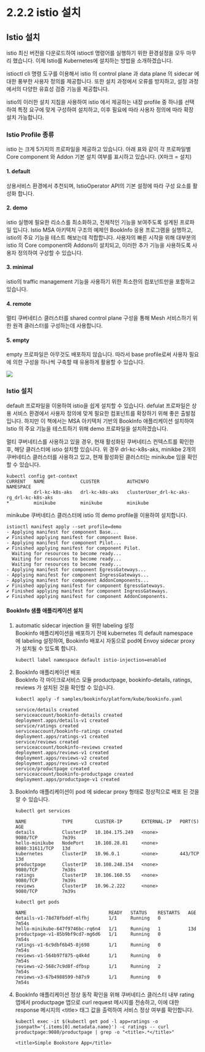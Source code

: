 # 2.2.2 istio 설치

## Istio 설치

istio 최신 버전을 다운로드하여 istioctl 명령어를 실행하기 위한 환경설정을 모두 마무리 했습니다. 이제 Istio를 Kubernetes에 설치하는 방법을 소개하겠습니다.

istioctl cli 명령 도구를 이용해서 istio 의 control plane 과 data plane 의 sidecar 에 대한 풍부한 사용자 정의를 제공합니다. 또한 설치 과정에서 오류를 방지하고, 설정 과정에서의 다양한 유효성 검증 기능을 제공합니다.

istio의 이러한 설치 지침을 사용하여 istio 에서 제공하는 내장 profile 중 하나를 선택하여 특정 요구에 맞게 구성하여 설치하고, 이후 필요에 따라 사용자 정의에 따라 확장 설치 가능합니다.

### Istio Profile 종류

istio 는 크게 5가지의 프로파일을 제공하고 있습니다. 아래 표와 같이 각 프로파일별 Core component 와 Addon 기본 설치 여부를 표시하고 있습니다. \(X마크 = 설치\)

#### 1. default

상용서비스 환경에서 추천되며, IstioOperator API의 기본 설정에 따라 구성 요소를 활성화 합니다.

#### 2. demo

istio 실행에 필요한 리소스를 최소화하고, 전체적인 기능을 보여주도록 설계된 프로파일 입니다. Istio MSA 아키텍처 구조의 예제인 BookInfo 응용 프로그램을 실행하고, istio의 주요 기능을 테스트 해보는데 적합합니다. 사용자의 빠른 시작을 위해 대부분의 istio 의 Core component와 Addons이 설치되고, 이러한 추가 기능을 사용하도록 사용자 정의하여 구성할 수 있습니다.

#### 3. minimal

istio의 traffic management 기능을 사용하기 위한 최소한의 컴포넌트만을 포함하고 있습니다.

#### 4. remote

멀티 쿠버네티스 클러스터를 shared control plane 구성을 통해 Mesh 서비스하기 위한 원격 클러스터를 구성하는데 사용합니다.

#### 5. empty

empty 프로파일은 아무것도 배포하지 않습니다. 따라서 base profile로써 사용자 필요에 의한 구성을 하나씩 구축할 때 유용하게 활용할 수 있습니다.

![](https://github.com/istiokrsg/istio_book_kr/tree/4513dd0b5f9ec9c5870a2d0ea8387d1aa2caaf38/.gitbook/assets/image-7.png)

### Istio 설치

default 프로파일을 이용하여 istio을 쉽게 설치할 수 있습니다. defulat 프로파일은 상용 서비스 환경에서 사용자 정의에 맞게 필요한 컴포넌트를 확장하기 위해 좋은 출발점 입니다. 하지만 이 책에서는 MSA 아키텍처 기반의 BookInfo 애플리케이션 설치하여 Istio 의 주요 기능을 테스트하기 위해 demo 프로파일을 설치하겠습니다.

멀티 쿠버네티스를 사용하고 있을 경우, 현재 활성화된 쿠버네티스 컨텍스트를 확인한 후, 해당 클러스터에 istio 설치할 있습니다. 위 경우 drl-kc-k8s-aks, minikbe 2개의 쿠버네티스 클러스터를 사용하고 있고, 현재 활성화된 클러스터는 minikube 임을 확인할 수 있습니다.

```text
kubectl config get-context
CURRENT   NAME             CLUSTER          AUTHINFO                                   NAMESPACE
          drl-kc-k8s-aks   drl-kc-k8s-aks   clusterUser_drl-kc-aks-rg_drl-kc-k8s-aks
*         minikube         minikube         minikube
```

minikube 쿠버네티스 클러스터에 istio 의 demo profile을 이용하여 설치합니다.

```text
istioctl manifest apply --set profile=demo
- Applying manifest for component Base...
✔ Finished applying manifest for component Base.
- Applying manifest for component Pilot...
✔ Finished applying manifest for component Pilot.
  Waiting for resources to become ready...
  Waiting for resources to become ready...
  Waiting for resources to become ready...
- Applying manifest for component EgressGateways...
- Applying manifest for component IngressGateways...
- Applying manifest for component AddonComponents...
✔ Finished applying manifest for component EgressGateways.
✔ Finished applying manifest for component IngressGateways.
✔ Finished applying manifest for component AddonComponents.
```

#### BookInfo 샘플 애플리케이션 설치

1. automatic sidecar injection 을 위한 labeling 설정  
   Bookinfo 애플리케이션을 배포하기 전에 kubernetes 의 default namespace 에 labeling 설정하여, Bookinfo 배포시 자동으로 pod에 Envoy sidecar proxy가 설치될 수 있도록 합니다.

   ```text
   kubectl label namespace default istio-injection=enabled
   ```

2. BookInfo 애플리케이션 배포  
   BookInfo 각 마이크로서비스 모듈 productpage, bookinfo-details, ratings, reviews 가 설치된 것을 확인할 수 있습니다.

   ```text
   kubectl apply -f samples/bookinfo/platform/kube/bookinfo.yaml

   service/details created
   serviceaccount/bookinfo-details created
   deployment.apps/details-v1 created
   service/ratings created
   serviceaccount/bookinfo-ratings created
   deployment.apps/ratings-v1 created
   service/reviews created
   serviceaccount/bookinfo-reviews created
   deployment.apps/reviews-v1 created
   deployment.apps/reviews-v2 created
   deployment.apps/reviews-v3 created
   service/productpage created
   serviceaccount/bookinfo-productpage created
   deployment.apps/productpage-v1 created
   ```

3. BookInfo 애플리케이션이 pod 에 sidecar proxy 형태로 정상적으로 배포 된 것을 알 수 있습니다.

   ```text
   kubectl get services

   NAME             TYPE        CLUSTER-IP       EXTERNAL-IP   PORT(S)          AGE
   details          ClusterIP   10.104.175.249   <none>        9080/TCP         7m39s
   hello-minikube   NodePort    10.108.28.81     <none>        8080:31611/TCP   13d
   kubernetes       ClusterIP   10.96.0.1        <none>        443/TCP          13d
   productpage      ClusterIP   10.108.248.154   <none>        9080/TCP         7m38s
   ratings          ClusterIP   10.106.160.55    <none>        9080/TCP         7m39s
   reviews          ClusterIP   10.96.2.222      <none>        9080/TCP         7m39s
   ```

   ```text
   kubectl get pods

   NAME                              READY   STATUS    RESTARTS   AGE
   details-v1-78d78fbddf-mlfhj       1/1     Running   0          7m54s
   hello-minikube-647f9746bc-rq6n4   1/1     Running   1          13d
   productpage-v1-85b9bf9cd7-mg6d6   1/1     Running   0          7m54s
   ratings-v1-6c9dbf6b45-8j698       1/1     Running   0          7m54s
   reviews-v1-564b97f875-q4k4d       1/1     Running   0          7m54s
   reviews-v2-568c7c9d8f-dfbsp       1/1     Running   2          7m54s
   reviews-v3-67b4988599-h87s9       1/1     Running   0          7m54s
   ```

4. BookInfo 애플리케이션 정상 동작 확인을 위해 쿠버네티스 클러스터 내부 rating 앱에서 productpage 앱으로 curl request 메시지를 전송하고, 이에 대한 response 메시지의 &lt;title&gt; 태그 값을 출력하여 서비스 정상 여부를 확인합니다.

   ```text
   kubectl exec -it $(kubectl get pod -l app=ratings -o jsonpath='{.items[0].metadata.name}') -c ratings -- curl productpage:9080/productpage | grep -o "<title>.*</title>"

   <title>Simple Bookstore App</title>
   ```

